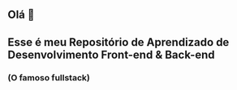 ## Olá 👋
## Esse é meu Repositório de Aprendizado de Desenvolvimento Front-end & Back-end
### (O famoso fullstack)

